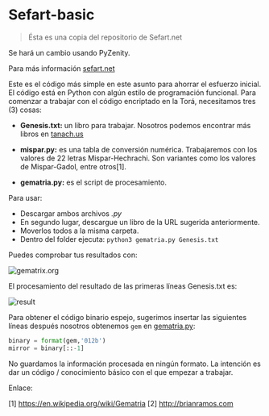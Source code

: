 # Sefart-basic

> Ésta es una copia del repositorio de Sefart.net 

Se hará un cambio usando PyZenity.

Para más información [sefart.net](https://sefart.net/metodologia/)

Este es el código más simple en este asunto para ahorrar el esfuerzo inicial.
El código está en Python con algún estilo de programación funcional.
Para comenzar a trabajar con el código encriptado en la Torá, necesitamos tres (3) cosas:

- **Genesis.txt:** un libro para trabajar.
  Nosotros podemos encontrar más libros en [tanach.us](https://tanach.us/Server.txt?Genesis*&content=Consonants)

- **mispar.py:** es una tabla de conversión numérica.
Trabajaremos con los valores de 22 letras Mispar-Hechrachi.
Son variantes como los valores de Mispar-Gadol, entre otros[1].

- **gematria.py:** es el script de procesamiento.

Para usar:
- Descargar ambos archivos *.py*
- En segundo lugar, descargue un libro de la URL sugerida anteriormente.
- Moverlos todos a la misma carpeta.
- Dentro del folder ejecuta:
  `python3 gematria.py Genesis.txt`

Puedes comprobar tus resultados con:

![gematrix.org](https://raw.githubusercontent.com/giancarlocp/sefart-basic/master/img/gematrix.org.png)

El procesamiento del resultado de las primeras líneas  Genesis.txt es:

![result](https://raw.githubusercontent.com/giancarlocp/sefart-basic/master/img/result-example.png)

Para obtener el código binario espejo, sugerimos insertar las siguientes líneas después
nosotros obtenemos `gem` en [gematria.py](https://github.com/giancarlocp/sefart-basic/blob/master/gematria.py#L23):
```python
binary = format(gem,'012b')
mirror = binary[::-1]
```

No guardamos la información procesada en ningún formato.
La intención es dar un código / conocimiento básico con el que empezar a trabajar.

Enlace:

[1] https://en.wikipedia.org/wiki/Gematria
[2] http://brianramos.com